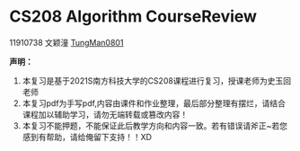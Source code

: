 # CS208 Algorithm CourseReview

11910738 文颖潼 [TungMan0801](https://github.com/TungMan0801)

**声明：**

1. 本复习是基于2021S南方科技大学的CS208课程进行复习，授课老师为史玉回老师
2. 本复习pdf为手写pdf,内容由课件和作业整理，最后部分整理有摆烂，请结合课程加以辅助学习，请勿无端转载或篡改内容！
3. 本复习不能押题，不能保证此后教学方向和内容一致。若有错误请斧正~若您感到有帮助，请给俺留下支持！！XD
